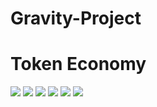# Gravity-Project

# Token Economy
<img src="https://user-images.githubusercontent.com/44399124/47359474-d69a9d00-d707-11e8-93f7-947c177b8608.PNG"> </img>
<img src="https://user-images.githubusercontent.com/44399124/47359475-d69a9d00-d707-11e8-8f68-c1d6cc44715a.PNG"> </img>
<img src="https://user-images.githubusercontent.com/44399124/47359476-d7333380-d707-11e8-9eb8-2e624b705a1f.PNG"> </img>
<img src="https://user-images.githubusercontent.com/44399124/47359477-d7333380-d707-11e8-9691-c1a8174d2e24.PNG"> </img>
<img src="https://user-images.githubusercontent.com/44399124/47359478-d7333380-d707-11e8-8bd2-20f46f853e98.PNG"> </img>
<img src="https://user-images.githubusercontent.com/44399124/47359479-d7333380-d707-11e8-8c0b-ea040acfb417.PNG"> </img>

